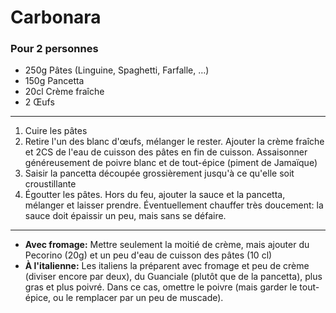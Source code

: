 # Carbonara

### Pour 2 personnes

- 250g Pâtes (Linguine, Spaghetti, Farfalle, …)
- 150g Pancetta
- 20cl Crème fraîche
- 2 Œufs

---

1. Cuire les pâtes
2. Retire l'un des blanc d'œufs, mélanger le rester. Ajouter la crème fraîche et 2CS de l'eau de cuisson des pâtes en fin de cuisson. Assaisonner généreusement de poivre blanc et de tout-épice (piment de Jamaïque)
3. Saisir la pancetta découpée grossièrement jusqu'à ce qu'elle soit croustillante
4. Égoutter les pâtes. Hors du feu, ajouter la sauce et la pancetta, mélanger et laisser prendre. Éventuellement chauffer très doucement: la sauce doit épaissir un peu, mais sans se défaire.

---

- **Avec fromage:** Mettre seulement la moitié de crème, mais ajouter du Pecorino (20g) et un peu d'eau de cuisson des pâtes (10 cl)
- **À l'italienne:** Les italiens la préparent avec fromage et peu de crème (diviser encore par deux), du Guanciale (plutôt que de la pancetta), plus gras et plus poivré. Dans ce cas, omettre le poivre (mais garder le tout-épice, ou le remplacer par un peu de muscade).
